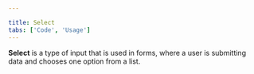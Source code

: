 ```yaml
---

title: Select
tabs: ['Code', 'Usage']
---
```


**Select** is a type of input that is used in forms, where a user is submitting data and chooses one option from a list.

<component 
    name="Select"
    component="select" 
    variation="select"
    experimental="true"
    >
</component>

<component 
    name="Select Invalid"
    component="select" 
    variation="select--invalid"
    experimental="true"
    >
</component>

<component 
    name="Inline Select"
    component="select" 
    variation="select--inline"
    experimental="true"
    >
</component>

<component 
    name="Inline Select Invalid"
    component="select" 
    variation="select--inline-invalid"
    experimental="true"
    >
</component>
<component-docs component="select" experimental="true"></component-docs>
